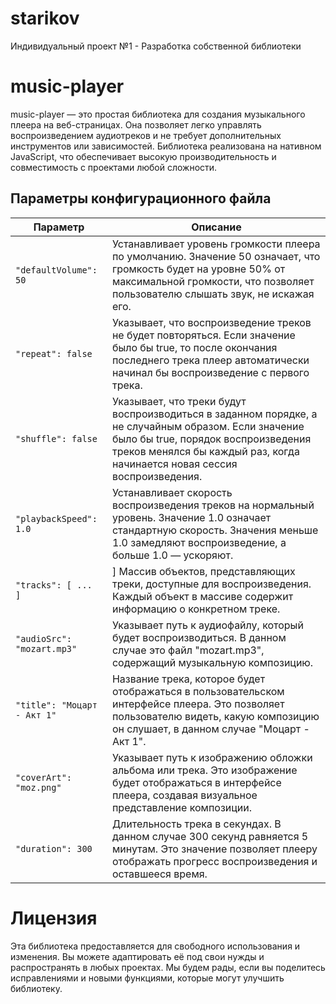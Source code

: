 # starikov
Индивидуальный проект №1 - Разработка собственной библиотеки
# music-player
music-player — это простая библиотека для создания музыкального плеера на веб-страницах. Она позволяет легко управлять воспроизведением аудиотреков и не требует дополнительных инструментов или зависимостей. Библиотека реализована на нативном JavaScript, что обеспечивает высокую производительность и совместимость с проектами любой сложности.

## Параметры конфигурационного файла

|   Параметр                        |   Описание                                                   |
|-----------------------------------|--------------------------------------------------------------|
|   ```"defaultVolume": 50```                 |  Устанавливает уровень громкости плеера по умолчанию. Значение 50 означает, что громкость будет на уровне 50% от максимальной громкости, что позволяет пользователю слышать звук, не искажая его.|
|   ```"repeat": false```       |   	Указывает, что воспроизведение треков не будет повторяться. Если значение было бы true, то после окончания последнего трека плеер автоматически начинал бы воспроизведение с первого трека.                 |
|   ```"shuffle": false```                   |   Указывает, что треки будут воспроизводиться в заданном порядке, а не случайным образом. Если значение было бы true, порядок воспроизведения треков менялся бы каждый раз, когда начинается новая сессия воспроизведения.                               |
|   ```"playbackSpeed": 1.0```                   |   Устанавливает скорость воспроизведения треков на нормальный уровень. Значение 1.0 означает стандартную скорость. Значения меньше 1.0 замедляют воспроизведение, а больше 1.0 — ускоряют.                  |
|   ```"tracks": [ ... ]```                  |   	]	Массив объектов, представляющих треки, доступные для воспроизведения. Каждый объект в массиве содержит информацию о конкретном треке.         |
|   ```"audioSrc": "mozart.mp3"```                 |   	Указывает путь к аудиофайлу, который будет воспроизводиться. В данном случае это файл "mozart.mp3", содержащий музыкальную композицию.                                    |
|   ```"title": "Моцарт - Акт 1"```                |   Название трека, которое будет отображаться в пользовательском интерфейсе плеера. Это позволяет пользователю видеть, какую композицию он слушает, в данном случае "Моцарт - Акт 1".                                  |
|   ```"coverArt": "moz.png"```            |   Указывает путь к изображению обложки альбома или трека. Это изображение будет отображаться в интерфейсе плеера, создавая визуальное представление композиции.                                 |
|   ```"duration": 300```    |   	Длительность трека в секундах. В данном случае 300 секунд равняется 5 минутам. Это значение позволяет плееру отображать прогресс воспроизведения и оставшееся время.                     |

 # Лицензия
Эта библиотека предоставляется для свободного использования и изменения. Вы можете адаптировать её под свои нужды и распространять в любых проектах. Мы будем рады, если вы поделитесь исправлениями и новыми функциями, которые могут улучшить библиотеку.

